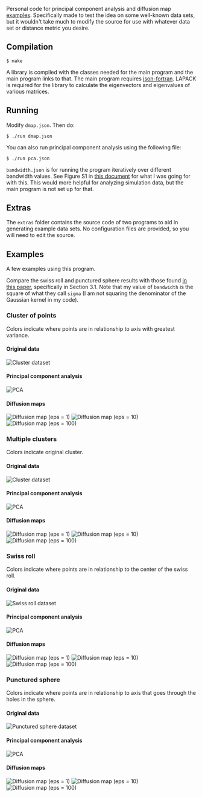 Personal code for principal component analysis and diffusion map
[examples](#examples).  Specifically made to test the idea on some well-known
data sets, but it wouldn't take much to modify the source for use with whatever
data set or distance metric you desire.

## Compilation

    $ make

A library is compiled with the classes needed for the main program and the main
program links to that. The main program requires
[json-fortran](https://github.com/jacobwilliams/json-fortran). LAPACK is
required for the library to calculate the eigenvectors and eigenvalues of
various matrices.

## Running

Modify `dmap.json`. Then do:

    $ ./run dmap.json

You can also run principal component analysis using the following file:

    $ ./run pca.json

`bandwidth.json` is for running the program iteratively over different bandwidth
values. See Figure S1 in [this
document](https://www.pnas.org/cgi/doi/10.1073/pnas.1003293107) for what I was
going for with this. This would more helpful for analyzing simulation data, but
the main program is not set up for that.

## Extras

The `extras` folder contains the source code of two programs to aid in
generating example data sets. No configuration files are provided, so you will
need to edit the source.

## Examples

A few examples using this program.

Compare the swiss roll and punctured sphere results with those found [in this
paper](http://wireilla.com/papers/ijfcst/V4N6/4614ijfcst06.pdf), specifically in
Section 3.1. Note that my value of `bandwidth` is the square of what they
call `sigma` (I am not squaring the denominator of the Gaussian kernel in my
code).

### Cluster of points

Colors indicate where points are in relationship to axis with greatest variance.

#### Original data
![Cluster dataset](examples/cluster/cluster.png)

#### Principal component analysis
![PCA](examples/cluster/pca.png)

#### Diffusion maps
![Diffusion map (eps = 1)](examples/cluster/dmap-1.png)
![Diffusion map (eps = 10)](examples/cluster/dmap-10.png)
![Diffusion map (eps = 100)](examples/cluster/dmap-100.png)

### Multiple clusters

Colors indicate original cluster.

#### Original data
![Cluster dataset](examples/clusters/clusters.png)

#### Principal component analysis
![PCA](examples/cluster/pca.png)

#### Diffusion maps
![Diffusion map (eps = 1)](examples/clusters/dmap-1.png)
![Diffusion map (eps = 10)](examples/clusters/dmap-10.png)
![Diffusion map (eps = 100)](examples/clusters/dmap-100.png)


### Swiss roll

Colors indicate where points are in relationship to the center of the swiss
roll.

#### Original data
![Swiss roll dataset](examples/swiss-roll/swissroll.png)

#### Principal component analysis
![PCA](examples/swiss-roll/pca.png)

#### Diffusion maps
![Diffusion map (eps = 1)](examples/swiss-roll/dmap-1.png)
![Diffusion map (eps = 10)](examples/swiss-roll/dmap-10.png)
![Diffusion map (eps = 100)](examples/swiss-roll/dmap-100.png)

### Punctured sphere

Colors indicate where points are in relationship to axis that goes through the
holes in the sphere.

#### Original data
![Punctured sphere dataset](examples/punctured-sphere/puncsphere.png)

#### Principal component analysis
![PCA](examples/punctured-sphere/pca.png)

#### Diffusion maps
![Diffusion map (eps = 1)](examples/punctured-sphere/dmap-1.png)
![Diffusion map (eps = 10)](examples/punctured-sphere/dmap-10.png)
![Diffusion map (eps = 100)](examples/punctured-sphere/dmap-100.png)


